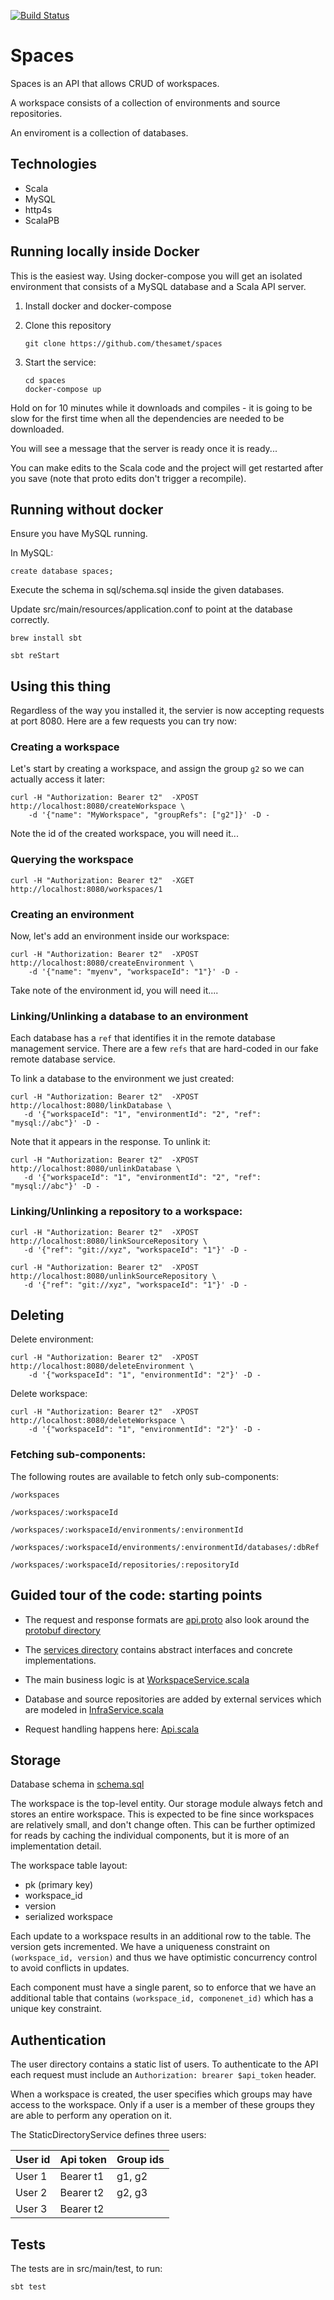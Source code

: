 [![Build Status](https://travis-ci.org/thesamet/spaces.svg?branch=master)](https://travis-ci.org/thesamet/spaces)

# Spaces

Spaces is an API that allows CRUD of workspaces.

A workspace consists of a collection of environments and source repositories.

An enviroment is a collection of databases.

## Technologies

- Scala
- MySQL
- http4s
- ScalaPB

## Running locally inside Docker

This is the easiest way. Using docker-compose you will get an isolated
environment that consists of a MySQL database and a Scala API server.

1. Install docker and docker-compose

2. Clone this repository

       git clone https://github.com/thesamet/spaces

3. Start the service:

       cd spaces
       docker-compose up

Hold on for 10 minutes while it downloads and compiles - it is going to be slow for
the first time when all the dependencies are needed to be downloaded.

You will see a message that the server is ready once it is ready...

You can make edits to the Scala code and the project will get restarted after you save
(note that proto edits don't trigger a recompile).

## Running without docker

Ensure you have MySQL running.

In MySQL:

    create database spaces;

Execute the schema in sql/schema.sql inside the given databases.

Update src/main/resources/application.conf to point at the database correctly.

    brew install sbt

    sbt reStart

## Using this thing

Regardless of the way you installed it, the servier is now accepting requests
at port 8080.  Here are a few requests you can try now:

### Creating a workspace

Let's start by creating a workspace, and assign the group `g2` so we can
actually access it later:

    curl -H "Authorization: Bearer t2"  -XPOST http://localhost:8080/createWorkspace \
        -d '{"name": "MyWorkspace", "groupRefs": ["g2"]}' -D -

Note the id of the created workspace, you will need it...

### Querying the workspace

    curl -H "Authorization: Bearer t2"  -XGET http://localhost:8080/workspaces/1

### Creating an environment

Now, let's add an environment inside our workspace:

    curl -H "Authorization: Bearer t2"  -XPOST http://localhost:8080/createEnvironment \
        -d '{"name": "myenv", "workspaceId": "1"}' -D -

Take note of the environment id, you will need it....

### Linking/Unlinking a database to an environment

Each database has a `ref` that identifies it in the remote database management
service. There are a few `refs` that are hard-coded in our fake remote
database service.

To link a database to the environment we just created:

    curl -H "Authorization: Bearer t2"  -XPOST http://localhost:8080/linkDatabase \
       -d '{"workspaceId": "1", "environmentId": "2", "ref": "mysql://abc"}' -D -

Note that it appears in the response.  To unlink it:

    curl -H "Authorization: Bearer t2"  -XPOST http://localhost:8080/unlinkDatabase \
       -d '{"workspaceId": "1", "environmentId": "2", "ref": "mysql://abc"}' -D -

### Linking/Unlinking a repository to a workspace:

    curl -H "Authorization: Bearer t2"  -XPOST http://localhost:8080/linkSourceRepository \
       -d '{"ref": "git://xyz", "workspaceId": "1"}' -D -

    curl -H "Authorization: Bearer t2"  -XPOST http://localhost:8080/unlinkSourceRepository \
       -d '{"ref": "git://xyz", "workspaceId": "1"}' -D -

## Deleting

Delete environment:

    curl -H "Authorization: Bearer t2"  -XPOST http://localhost:8080/deleteEnvironment \
        -d '{"workspaceId": "1", "environmentId": "2"}' -D -

Delete workspace:

    curl -H "Authorization: Bearer t2"  -XPOST http://localhost:8080/deleteWorkspace \
        -d '{"workspaceId": "1", "environmentId": "2"}' -D -

### Fetching sub-components:

The following routes are available to fetch only sub-components:

    /workspaces

    /workspaces/:workspaceId

    /workspaces/:workspaceId/environments/:environmentId

    /workspaces/:workspaceId/environments/:environmentId/databases/:dbRef

    /workspaces/:workspaceId/repositories/:repositoryId

## Guided tour of the code: starting points

- The request and response formats are [api.proto](https://github.com/thesamet/spaces/blob/master/src/main/protobuf/api.proto)
  also look around the [protobuf directory](https://github.com/thesamet/spaces/blob/master/src/main/protobuf)

- The [services directory](https://github.com/thesamet/spaces/tree/master/src/main/scala/spaces/services) contains abstract interfaces and concrete
  implementations.

- The main business logic is at [WorkspaceService.scala](https://github.com/thesamet/spaces/blob/master/src/main/scala/spaces/services/WorkspaceService.scala)

- Database and source repositories are added by external services which are
  modeled in
  [InfraService.scala](https://github.com/thesamet/spaces/blob/master/src/main/scala/spaces/services/InfraService.scala)

- Request handling happens here: [Api.scala](https://github.com/thesamet/spaces/blob/master/src/main/scala/spaces/api/Api.scala)

## Storage

Database schema in [schema.sql](https://github.com/thesamet/spaces/blob/master/sql/schema.sql)

The workspace is the top-level entity. Our storage module always fetch and
stores an entire workspace. This is expected to be fine since workspaces are
relatively small, and don't change often. This can be further optimized for
reads by caching the individual components, but it is more of an
implementation detail.

The workspace table layout:
- pk (primary key)
- workspace_id
- version
- serialized workspace

Each update to a workspace results in an additional row to the table. The version gets
incremented. We have a uniqueness constraint on `(workspace_id, version)`  and thus we have
optimistic concurrency control to avoid conflicts in updates.

Each component must have a single parent, so to enforce that we have an additional
table that contains `(workspace_id, componenet_id)` which has a unique key constraint.

## Authentication

The user directory contains a static list of users. To authenticate to the API
each request must include an `Authorization: brearer $api_token` header.

When a workspace is created, the user specifies which groups may have access
to the workspace. Only if a user is a member of these groups they are able to
perform any operation on it.

The StaticDirectoryService defines three users:

| User id     | Api token     | Group ids   |
|-------------|---------------|-------------|
| User 1      | Bearer t1     | g1, g2      |
| User 2      | Bearer t2     | g2, g3      |
| User 3      | Bearer t2     |             |

## Tests

The tests are in src/main/test, to run:

    sbt test
